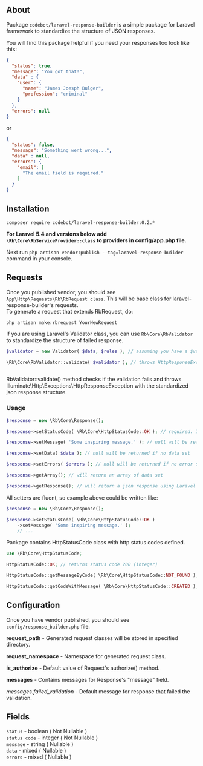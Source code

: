 ## About
Package `codebot/laravel-response-builder` is a simple package for Laravel framework to standardize the structure of JSON responses.

You will find this package helpful if you need your responses too look like this:

```json
{
  "status": true,
  "message": "You got that!",
  "data" : {
    "user": {
      "name": "James Joesph Bulger",
      "profession": "criminal"
    }
  },
  "errors": null
}
```

or

```json
{
  "status": false,
  "message": "Something went wrong...",
  "data" : null,
  "errors": {
    "email": [
      "The email field is required."
    ]
  }
}
```

## Installation  
`composer require codebot/laravel-response-builder:0.2.*`

**For Laravel 5.4 and versions below add `\Rb\Core\RbServiceProvider::class` to providers in config/app.php file.**

Next run `php artisan vendor:publish --tag=laravel-response-builder` command in your console.

## Requests

Once you published vendor, you should see `App\Http\Requests\Rb\RbRequest class`. This will be base class for
laravel-response-builder's requests.  
To generate a request that extends RbRequest, do:
  
`php artisan make:rbrequest YourNewRequest` 

If you are using Laravel's Validator class, you can use `Rb\Core\RbValidator` to standardize the structure of failed response. 

```php
$validator = new Validator( $data, $rules ); // assuming you have a $validator instance

\Rb\Core\RbValidator::validate( $validator ); // throws HttpResponseException or returns boolean true
 
```

RbValidator::validate() method checks if the validation fails and throws Illuminate\Http\Exceptions\HttpResponseException with the standardized json response structure.

### Usage  
```php
$response = new \Rb\Core\Response();

$response->setStatusCode( \Rb\Core\HttpStatusCode::OK ); // required. If code is 2XX then Response::status field will be "true", otherwise "false"

$response->setMessage( 'Some inspiring message.' ); // null will be returned if no message set

$response->setData( $data ); // null will be returned if no data set

$response->setErrors( $errors ); // null will be returned if no error set

$response->getArray(); // will return an array of data set

$response->getResponse(); // will return a json response using Laravel's response() helper 
```

All setters are fluent, so example above could be written like:
```php
$response = new \Rb\Core\Response();

$response->setStatusCode( \Rb\Core\HttpStatusCode::OK )
    ->setMessage( 'Some inspiring message.' ); 
    // ...
```

Package contains HttpStatusCode class with http status codes defined.

```php
use \Rb\Core\HttpStatusCode;

HttpStatusCode::OK; // returns status code 200 (integer)

HttpStatusCode::getMessageByCode( \Rb\Core\HttpStatusCode::NOT_FOUND ); // returns string "Not Found"

HttpStatusCode::getCodeWithMessage( \Rb\Core\HttpStatusCode::CREATED ); // returns string - code and message, e.g. "201 Created"
```

## Configuration

Once you have vendor published, you should see `config/response_builder.php` file.

**request_path** - Generated request classes will be stored in specified directory.  

**request_namespace** - Namespace for generated request class.  

**is_authorize** - Default value of Request's authorize() method.

**messages** - Contains messages for Response's "message" field.  

*messages.failed_validation* - Default message for response that failed the validation.

## Fields

`status` - boolean ( Not Nullable )  
`status code` - integer ( Not Nullable )  
`message` - string ( Nullable )  
`data` - mixed ( Nullable )  
`errors` - mixed ( Nullable )  
